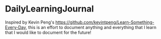 # DailyLearningJournal
Inspired by Kevin Peng's https://github.com/kevintpeng/Learn-Something-Every-Day, this is an effort to document
anything and everything that I learn that I would like to document for the future!
